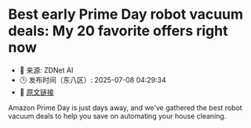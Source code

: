 # Best early Prime Day robot vacuum deals: My 20 favorite offers right now
- 📅 来源: ZDNet AI
- 🕒 发布时间（东八区）: 2025-07-08 04:29:34
- 🔗 [原文链接](https://www.zdnet.com/article/best-prime-day-robot-vacuum-deals-2025/)

Amazon Prime Day is just days away, and we've gathered the best robot vacuum deals to help you save on automating your house cleaning.